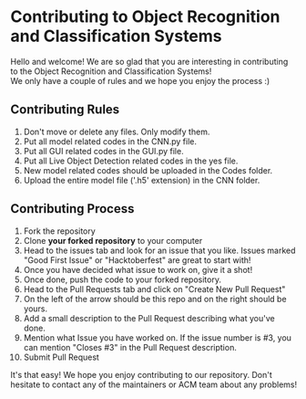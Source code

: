# Contributing to Object Recognition and Classification Systems
Hello and welcome! We are so glad that you are interesting in contributing to the Object Recognition and Classification Systems!  
We only have a couple of rules and we hope you enjoy the process :)  

## Contributing Rules
1. Don't move or delete any files. Only modify them.
2. Put all model related codes in the CNN.py file.
3. Put all GUI related codes in the GUI.py file.
4. Put all Live Object Detection related codes in the yes file.
5. New model related codes should be uploaded in the Codes folder.
6. Upload the entire model file ('.h5' extension) in the CNN folder.

## Contributing Process
1. Fork the repository
2. Clone **your forked repository** to your computer
3. Head to the issues tab and look for an issue that you like. Issues marked "Good First Issue" or "Hacktoberfest" are great to start with!
4. Once you have decided what issue to work on, give it a shot!
5. Once done, push the code to your forked repository.
6. Head to the Pull Requests tab and click on "Create New Pull Request"
7. On the left of the arrow should be this repo and on the right should be yours.
8. Add a small description to the Pull Request describing what you've done.
9. Mention what Issue you have worked on. If the issue number is #3, you can mention "Closes #3" in the Pull Request description.
10. Submit Pull Request

It's that easy! We hope you enjoy contributing to our repository. Don't hesitate to contact any of the maintainers or ACM team about any problems!

